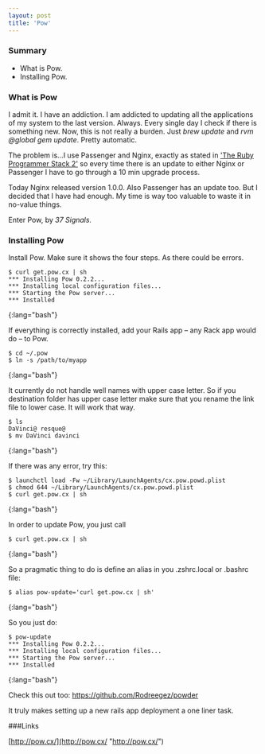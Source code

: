 ```yaml
---
layout: post
title: 'Pow'
---          
```


### Summary

* What is Pow.
* Installing Pow.

### What is Pow

I admit it. I have an addiction. I am addicted to updating all the applications of my system to the last version. Always. Every single day I check if there is something new. Now, this is not really a burden. Just *brew update* and *rvm @global gem update*. Pretty automatic.

The problem is...I use Passenger and Nginx, exactly as stated in ['The Ruby Programmer Stack 2'](/2011/02/26/RPS-2-passenger_and_nginx.html '/2011/02/26/RPS-2-passenger_and_nginx') so every time there is an update to either Nginx or Passenger I have to go through a 10 min upgrade process. 

Today Nginx released version 1.0.0. Also Passenger has an update too. But I decided that I have had enough. My time is way too valuable to waste it in no-value things.

Enter Pow, by _37 Signals._

### Installing Pow

Install Pow. Make sure it shows the four steps. As there could be errors.             
         
	$ curl get.pow.cx | sh
	*** Installing Pow 0.2.2...
	*** Installing local configuration files...
	*** Starting the Pow server...
	*** Installed
{:lang="bash"}

If everything is correctly installed, add your Rails app – any Rack app would do – to Pow.
                    
	$ cd ~/.pow
	$ ln -s /path/to/myapp
{:lang="bash"}

It currently do not handle well names with upper case letter. So if you destination folder has upper case letter make sure that you rename the link file to lower case. It will work that way.

	$ ls
	DaVinci@ resque@
	$ mv DaVinci davinci
{:lang="bash"}

If there was any error, try this:
                                                    
	$ launchctl load -Fw ~/Library/LaunchAgents/cx.pow.powd.plist
	$ chmod 644 ~/Library/LaunchAgents/cx.pow.powd.plist
	$ curl get.pow.cx | sh
{:lang="bash"} 

In order to update Pow, you just call 
     

	$ curl get.pow.cx | sh
{:lang="bash"}

So a pragmatic thing to do is define an alias in you .zshrc.local or .bashrc file:
  

	$ alias pow-update='curl get.pow.cx | sh'        
{:lang="bash"}

So you just do:
    
	$ pow-update
	*** Installing Pow 0.2.2...
	*** Installing local configuration files...
	*** Starting the Pow server...
	*** Installed
{:lang="bash"}

Check this out too: https://github.com/Rodreegez/powder

It truly makes setting up a new rails app deployment a one liner task.


###Links 

[http://pow.cx/](http://pow.cx/ "http://pow.cx/")

